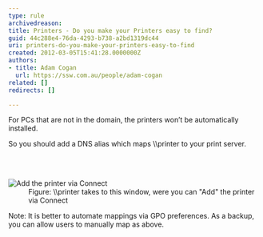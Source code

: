 ```yaml
---
type: rule
archivedreason: 
title: Printers - Do you make your Printers easy to find?
guid: 44c288e4-76da-4293-b738-a2bd1319dc44
uri: printers-do-you-make-your-printers-easy-to-find
created: 2012-03-05T15:41:28.0000000Z
authors:
- title: Adam Cogan
  url: https://ssw.com.au/people/adam-cogan
related: []
redirects: []

---
```



<p>For PCs that are not in the domain, the printers won’t be automatically installed.<br></p>
<p>So&#160;you should&#160;add a DNS alias which maps \\printer to your print server.</p>

<br><excerpt class='endintro'></excerpt><br>
<dl class="image"><dt><img class="ms-rteCustom-ImageArea" alt="Add the printer via Connect" src="/PublishingImages/add-printer-via-connect.jpg" /></dt><dd>Figure&#58; \\printer takes to this window, were you can &quot;Add&quot;&#160;the printer via Connect</dd></dl><p class="ssw15-rteElement-GreyBox">Note&#58; It is better to automate mappings via GPO preferences. As a backup, you can allow users to manually map as above.</p>​<br>


